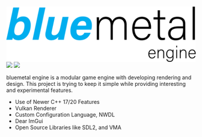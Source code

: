 
<div>
    <p align="center">
        <img src="Images/bluemetal_logo.png" align=right>
    </p>
</div>

![](https://img.shields.io/badge/License-MIT-blue)
![](https://img.shields.io/badge/L-B-blue")

bluemetal engine is a modular game engine with developing rendering and design.
This project is trying to keep it simple while providing interesting and 
experimental features. 



* Use of Newer C++ 17/20 Features
* Vulkan Renderer
* Custom Configuration Language, NWDL
* Dear ImGui
* Open Source Libraries like SDL2, and VMA
